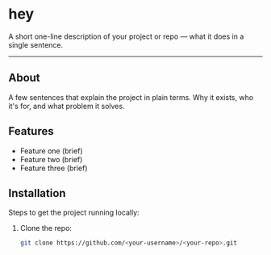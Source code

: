 
# hey

A short one-line description of your project or repo — what it does in a single sentence.

---

## About
A few sentences that explain the project in plain terms. Why it exists, who it's for, and what problem it solves.

## Features
- Feature one (brief)
- Feature two (brief)
- Feature three (brief)

## Installation
Steps to get the project running locally:

1. Clone the repo:
   ```bash
   git clone https://github.com/<your-username>/<your-repo>.git
